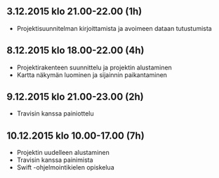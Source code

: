 ## 3.12.2015 klo 21.00-22.00 (1h)
- Projektisuunnitelman kirjoittamista ja avoimeen dataan tutustumista

## 8.12.2015 klo 18.00-22.00 (4h)
- Projektirakenteen suunnittelu ja projektin alustaminen
- Kartta näkymän luominen ja sijainnin paikantaminen

## 9.12.2015 klo 21.00-23.00 (2h)
- Travisin kanssa painiottelu

## 10.12.2015 klo 10.00-17.00 (7h)
- Projektin uudelleen alustaminen
- Travisin kanssa painimista
- Swift -ohjelmointikielen opiskelua
